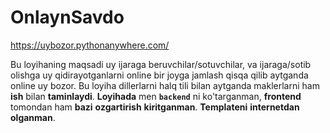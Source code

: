 # OnlaynSavdo
https://uybozor.pythonanywhere.com/

Bu loyihaning maqsadi uy ijaraga beruvchilar/sotuvchilar, va ijaraga/sotib olishga uy qidirayotganlarni online bir joyga jamlash qisqa qilib aytganda online uy bozor.
Bu loyiha dillerlarni halq tili bilan aytganda maklerlarni ham **ish** bilan **taminlaydi**.
**Loyihada** men **`backend`** ni ko'targanman, **frontend** tomondan ham **bazi** **ozgartirish** **kiritganman**. **Templateni** **internetdan** **olganman**.